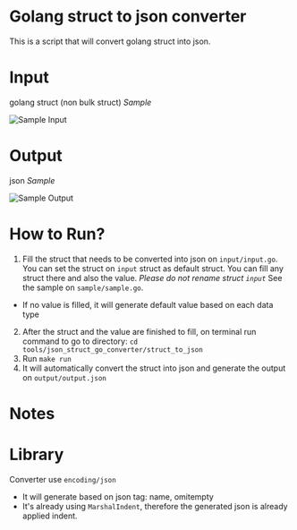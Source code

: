 # Golang struct to json converter
This is a script that will convert golang struct into json.

# Input
golang struct (non bulk struct)
*Sample*

![Sample Input](https://raw.githubusercontent.com/sylviasari/script-collection/master/Sample%20Input.png)


# Output
json
*Sample*

![Sample Output](https://raw.githubusercontent.com/sylviasari/script-collection/master/Sample%20Output.png)


# How to Run?
1. Fill the struct that needs to be converted into json on `input/input.go`. 
You can set the struct on `input` struct as default struct. You can fill any struct there and also the value. 
*Please do not rename struct `input`*
See the sample on `sample/sample.go`.
- If no value is filled, it will generate default value based on each data type
2. After the struct and the value are finished to fill, on terminal run command to go to directory:
`cd tools/json_struct_go_converter/struct_to_json`
3. Run `make run`
4. It will automatically convert the struct into json and generate the output on `output/output.json`

# Notes

# Library
Converter use `encoding/json`
- It will generate based on json tag: name, omitempty
- It's already using `MarshalIndent`, therefore the generated json is already applied indent.
